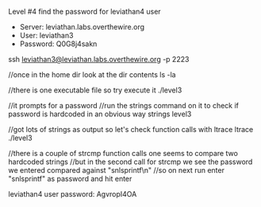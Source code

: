 Level #4 find the password for leviathan4 user

- Server: leviathan.labs.overthewire.org
- User: leviathan3
- Password: Q0G8j4sakn

ssh leviathan3@leviathan.labs.overthewire.org -p 2223

//once in the home dir look at the dir contents
ls -la

//there is one executable file so try execute it
./level3

//it prompts for a password
//run the strings command on it to check if password is hardcoded in an obvious way
strings level3

//got lots of strings as output so let's check function calls with ltrace
ltrace ./level3

//there is a couple of strcmp function calls one seems to compare two hardcoded strings
//but in the second call for strcmp we see the password we entered compared against "snlsprintf\n"
//so on next run enter "snlsprintf" as password and hit enter

leviathan4 user password: AgvropI4OA
